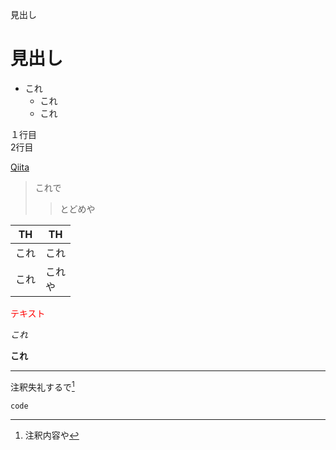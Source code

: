 見出し
# 見出し

- これ
  - これ
  - これ

  
１行目  
2行目

[Qiita](http://qiita.com/)

>これで
>>とどめや

| TH | TH |
| -- | -- |
| これ | これ |
| これ | これ<br>や |

<font color="Red">テキスト</font>

*これ*　　

**これ**

***

注釈失礼するで[^1]
[^1]: 注釈内容や

```
code
```
